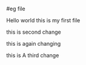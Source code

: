 #eg file

Hello world this is my first file

this is second change

this is again changing

this is A third change
